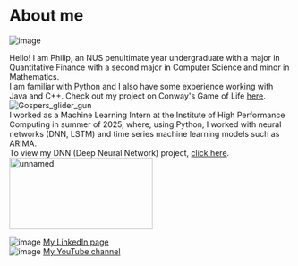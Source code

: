 # About me
![image](https://github.com/user-attachments/assets/e67ad35d-b74f-4222-a2bf-9c85e2416c57)


Hello! I am Philip, an NUS penultimate year undergraduate with a major in Quantitative Finance with a second major in Computer Science and minor in Mathematics.  \
I am familiar with Python and I also have some experience working with Java and C++. Check out my project on Conway's Game of Life [here](https://github.com/ChenJiajunPhilip/Conway-s-Game-of-Life-with-Python). \
![Gospers_glider_gun](https://github.com/user-attachments/assets/fa6b88d4-cd4e-4bbe-89ca-83b1648f4aa2) \
I worked as a Machine Learning Intern at the Institute of High Performance Computing in summer of 2025, where, using Python, I worked with neural networks (DNN, LSTM) and time series machine learning models such as ARIMA. \
To view my DNN (Deep Neural Network) project, [click here](https://github.com/ChenJiajunPhilip/Ship-hulls-using-DNN).
<img width="256" height="128" alt="unnamed" src="https://github.com/user-attachments/assets/482092cd-e09b-44c7-ad30-c11b657fb2a6" />





![image](https://github.com/user-attachments/assets/12f83e7c-54f9-4bd2-bf46-d0bd420c22d4) [My LinkedIn page](https://www.linkedin.com/in/chen-jiajun-philip/) <br>
![image](https://github.com/user-attachments/assets/3921f4b8-4305-4049-a218-feb033bdb320) [My YouTube channel](https://youtube.com/@philipchen-gi9py?si=UGTXHYXJYZekpvEE)
